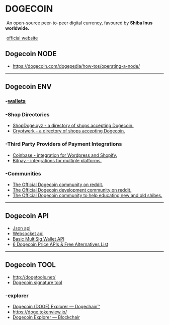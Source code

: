 # DOGECOIN

​	An open-source peer-to-peer digital currency, favoured by **Shiba Inus worldwide.**

​	[official website](https://dogecoin.com/)

## Dogecoin NODE

- https://dogecoin.com/dogepedia/how-tos/operating-a-node/

------

## Dogecoin ENV

### -[wallets](https://dogecoin.com/zh-cn/wallets/)

### -Shop Directories

- [ShopDoge.xyz - a directory of shops accepting Dogecoin.](https://shopdoge.xyz/)
- [Cryptwerk - a directory of shops accepting Dogecoin.](https://cryptwerk.com/pay-with/doge/)

### -Third Party Providers of Payment Integrations

- [Coinbase - integration for Wordpress and Shopify.](https://commerce.coinbase.com/integrate)
- [Bitpay - integrations for multiple platforms.](https://bitpay.com/integrations/)

### -Communities

- [The Official Dogecoin community on reddit.](https://reddit.com/r/dogecoin)
- [The Official Dogecoin development community on reddit.](https://reddit.com/r/dogecoindev)
- [The Official Dogecoin community to help educating new and old shibes.](https://reddit.com/r/dogeducation)

------

## Dogecoin API

- [Json api](https://dogechain.info/api/blockchain_api)
- [Websocket api](https://dogechain.info/api/websocket)
- [Basic MultiSig Wallet API](https://block.io/api/)
- [6 Dogecoin Price APIs & Free Alternatives List ](https://rapidapi.com/collection/dogecoin-price-api)

------

## Dogecoin TOOL

- http://dogetools.net/
- [Dogecoin signature tool](https://dogenano-xdg.github.io/dogecoin-signature-tool/)

### -explorer

- [Dogecoin (DOGE) Explorer — Dogechain™](https://dogechain.info/)
- https://doge.tokenview.io/
- [Dogecoin Explorer — Blockchair](https://blockchair.com/dogecoin)